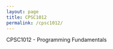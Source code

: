 ```yaml
---
layout: page
title: CPSC1012
permalink: /cpsc1012/
---
```


CPSC1012 - Programming Fundamentals

<script src="https://gist.github.com/dmarshNAIT/20fb9c70c9387109030a4524022accdc.js"></script>
